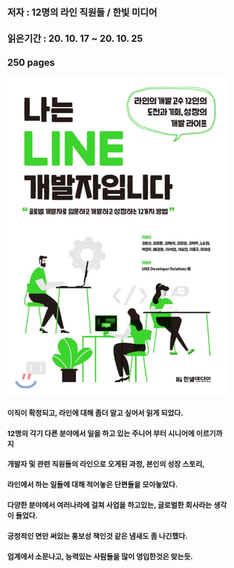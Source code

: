 ## 저자 : 12명의 라인 직원들 / 한빛 미디어

## 읽은기간 : 20. 10. 17 ~ 20. 10. 25

## 250 pages

![Smithsonian Image](../../public/images/books-images/iamliner.jpg)

### 이직이 확정되고, 라인에 대해 좀더 알고 싶어서 읽게 되었다.

### 12명의 각기 다른 분야에서 일을 하고 있는 주니어 부터 시니어에 이르기까지

### 개발자 및 관련 직원들의 라인으로 오게된 과정, 본인의 성장 스토리,

### 라인에서 하는 일들에 대해 적어놓은 단편들을 모아놓았다.

### 다양한 분야에서 여러나라에 걸쳐 사업을 하고있는, 글로벌한 회사라는 생각이 들었다.

### 긍정적인 면만 써있는 홍보성 책인것 같은 냄새도 좀 나긴했다.

### 업계에서 소문나고, 능력있는 사람들을 많이 영입한것은 맞는듯.
